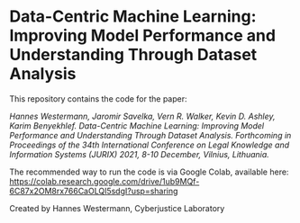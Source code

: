 # Data-Centric Machine Learning: Improving Model Performance and Understanding Through Dataset Analysis

This repository contains the code for the paper:

*Hannes Westermann, Jaromir Savelka, Vern R. Walker, Kevin D. Ashley, Karim Benyekhlef. Data-Centric Machine Learning: Improving Model Performance and Understanding Through Dataset Analysis. Forthcoming in Proceedings of the 34th International Conference on Legal Knowledge and Information Systems (JURIX) 2021, 8-10 December, Vilnius, Lithuania.* 

The recommended way to run the code is via Google Colab, available here:
https://colab.research.google.com/drive/1ub9MQf-6C87x2OM8rx766CaOLQI5sdgI?usp=sharing


Created by Hannes Westermann, Cyberjustice Laboratory